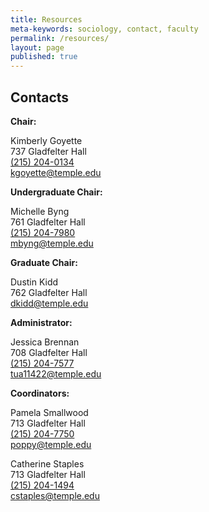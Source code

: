 ```yaml
---
title: Resources
meta-keywords: sociology, contact, faculty
permalink: /resources/
layout: page
published: true
---
```

## Contacts

**Chair:**

Kimberly Goyette<br />
737 Gladfelter Hall<br />
[(215) 204-0134](tel:2152040134)<br />
[kgoyette@temple.edu](mailto:kgoyette@temple.edu)

**Undergraduate Chair:**

Michelle Byng<br />
761 Gladfelter Hall<br />
[(215) 204-7980](tel:2152047980 )<br />
[mbyng@temple.edu](mailto:mbyng@temple.edu)

**Graduate Chair:**

Dustin Kidd<br />
762 Gladfelter Hall<br />
[dkidd@temple.edu](mailto:dkidd@temple.edu)

**Administrator:**

Jessica Brennan<br />
708 Gladfelter Hall<br />
[(215) 204-7577](tel:2152047577)<br />
[tua11422@temple.edu](mailto:tua11422@temple.edu)

**Coordinators:**

Pamela Smallwood<br />
713 Gladfelter Hall<br />
[(215) 204-7750](tel:2152047750)<br />
[poppy@temple.edu](mailto:poppy@temple.edu)

Catherine Staples<br />
713 Gladfelter Hall<br />
[(215) 204-1494](tel:2152041494)<br />
[cstaples@temple.edu](mailto:cstaples@temple.edu)

